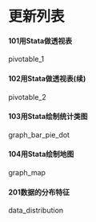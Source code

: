 # 更新列表

#### 101用Stata做透视表
pivotable_1

#### 102用Stata做透视表(续)
pivotable_2

#### 103用Stata绘制统计类图
graph_bar_pie_dot

#### 104用Stata绘制地图
graph_map

#### 201数据的分布特征
data_distribution